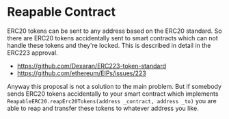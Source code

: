 # Reapable Contract
ERC20 tokens can be sent to any address based on the ERC20 standard. So there are ERC20 tokens accidentally sent to smart contracts which can not handle these tokens and they're locked. This is described in detail in the ERC223 approval. 
- https://github.com/Dexaran/ERC223-token-standard
- https://github.com/ethereum/EIPs/issues/223

Anyway this proposal is not a solution to the main problem. But if somebody sends ERC20 tokens accidentally to your smart contract which implements `ReapableERC20.reapErc20Tokens(address _contract, address _to)` you are able to reap and transfer these tokens to whatever address you like. 
